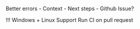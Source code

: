 Better errors
    - Context
    - Next steps
    - Github Issue?

!!! Windows + Linux Support
Run CI on pull request